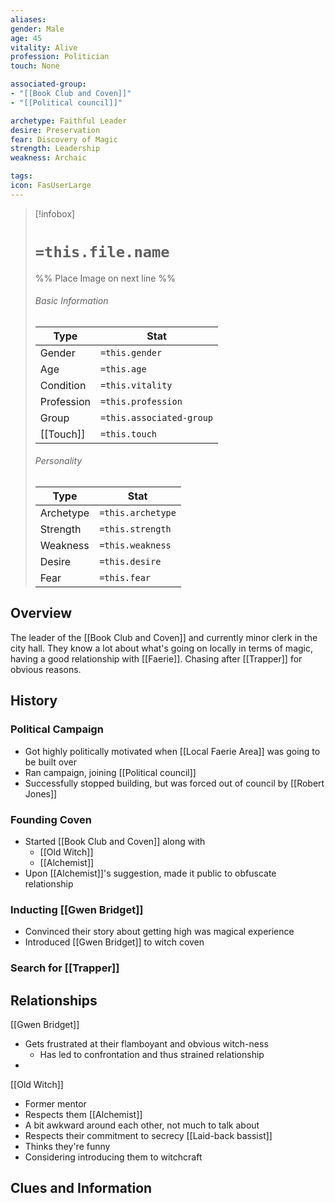 ```yaml
---
aliases: 
gender: Male
age: 45
vitality: Alive
profession: Politician
touch: None

associated-group: 
- "[[Book Club and Coven]]"
- "[[Political council]]"

archetype: Faithful Leader
desire: Preservation
fear: Discovery of Magic
strength: Leadership
weakness: Archaic

tags:
icon: FasUserLarge
---
```


> [!infobox]
> # `=this.file.name`
> %% Place Image on next line %%
> ###### Basic Information
> Type |  Stat |
> ---|---|
> Gender | `=this.gender` |
> Age | `=this.age` |
> Condition | `=this.vitality` |
> Profession | `=this.profession` |
> Group | `=this.associated-group` |
> [[Touch]] | `=this.touch` |
> ###### Personality
> Type |  Stat |
> ---|---|
> Archetype | `=this.archetype` |
> Strength | `=this.strength` |
> Weakness | `=this.weakness` |
> Desire | `=this.desire` |
> Fear | `=this.fear` |
## Overview
The leader of the [[Book Club and Coven]] and currently minor clerk in the city hall. They know a lot about what's going on locally in terms of magic, having a good relationship with [[Faerie]]. Chasing after [[Trapper]] for obvious reasons. 

## History
### Political Campaign
- Got highly politically motivated when [[Local Faerie Area]] was going to be built over
- Ran campaign, joining [[Political council]]
- Successfully stopped building, but was forced out of council by [[Robert Jones]]

### Founding Coven
- Started [[Book Club and Coven]] along with 
	- [[Old Witch]]
	- [[Alchemist]]
- Upon [[Alchemist]]'s suggestion, made it public to obfuscate relationship

### Inducting [[Gwen Bridget]]
- Convinced their story about getting high was magical experience
- Introduced [[Gwen Bridget]] to witch coven

### Search for [[Trapper]]


## Relationships
[[Gwen Bridget]]
- Gets frustrated at their flamboyant and obvious witch-ness 
	- Has led to confrontation and thus strained relationship
- 
[[Old Witch]]
- Former mentor
- Respects them
[[Alchemist]]
- A bit awkward around each other, not much to talk about
- Respects their commitment to secrecy
[[Laid-back bassist]]
- Thinks they're funny
- Considering introducing them to witchcraft

## Clues and Information

